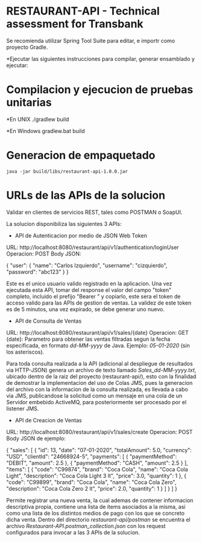 # RESTAURANT-API - Technical assessment for Transbank

Se recomienda utilizar Spring Tool Suite para editar, e importr como proyecto Gradle.

*Ejecutar las siguientes instrucciones para compilar, generar ensamblado y ejecutar:



# Compilacion y ejecucion de pruebas unitarias

*En UNIX
    ./gradlew build
    
*En Windows
    gradlew.bat build



# Generacion de empaquetado

    java -jar build/libs/restaurant-api-1.0.0.jar
    
    
    
# URLs de las APIs de la solucion

Validar en clientes de servicios REST, tales como POSTMAN o SoapUI.

La solucion disponibiliza las siguientes 3 APIs:


* API de Autenticacion por medio de JSON Web Token

URL: http://localhost:8080/restaurant/api/v1/authentication/loginUser
Operacion: POST
Body JSON:

{
	"user": {
		"name": "Carlos Izquierdo",
		"username": "cizquierdo",
		"password": "abc123"
	}
}

Este es el unico usuario valido registrado en la aplicacion.
Una vez ejecutada esta API, tomar del response el valor del campo "token" completo,
incluido el prefijo "Bearer " y copiarlo, este sera el token de acceso valido para las APIs de gestion de ventas.
La validez de este token es de 5 minutos, una vez expirado, se debe generar uno nuevo.


* API de Consulta de Ventas

URL: http://localhost:8080/restaurant/api/v1/sales/{date}
Operacion: GET
{date}: Parametro para obtener las ventas filtradas segun la fecha especificada, en formato *dd-MM-yyyy* de Java.
Ejemplo: *05-01-2020* (sin los asteriscos).

Para toda consulta realizada a la API (adicional al despliegue de resultados via HTTP-JSON) genera un archivo de texto
llamado *Sales_dd-MM-yyyy.txt*, ubicado dentro de la raiz del proyecto (restaurant-api/), esto con la finalidad de
demostrar la implementacion del uso de Colas JMS, pues la generacion del archivo con la informacion de la consulta
realizada, es llevada a cabo via JMS, publicandose la solicitud como un mensaje en una cola de un Servidor embebido ActiveMQ,
para posteriormente ser procesado por el listener JMS.


* API de Creacion de Ventas

URL: http://localhost:8080/restaurant/api/v1/sales/create
Operacion: POST
Body JSON de ejemplo:

{
    "sales": [
        {
            "id": 13,
            "date": "07-01-2020",
            "totalAmount": 5.0,
            "currency": "USD",
            "clientId": "24668924-5",
            "payments": [
                {
                    "paymentMethod": "DEBIT",
                    "amount": 2.5
                },
                {
                    "paymentMethod": "CASH",
                    "amount": 2.5
                }
            ],
            "items": [
                {
                    "code": "C99874",
                    "brand": "Coca Cola",
                    "name": "Coca Cola Light",
                    "description": "Coca Cola Light 3 lt",
                    "price": 3.0,
                    "quantity": 1
                },
                {
                    "code": "C99899",
                    "brand": "Coca Cola",
                    "name": "Coca Cola Zero",
                    "description": "Coca Cola Zero 2 lt",
                    "price": 2.0,
                    "quantity": 1
                }
            ]
        }
    ]
}

Permite registrar una nueva venta, la cual ademas de contener informacion descriptiva propia, contiene una lista
de items asociados a la misma, asi como una lista de los distintos medios de pago con los que se concreto dicha venta.
Dentro del directorio *restaurant-api/postman* se encuentra el archivo *Restaurant-API.postman_collection.json* con
los request configurados para invocar a las 3 APIs de la solucion.









